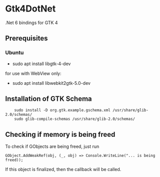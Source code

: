 # Gtk4DotNet
.Net 6 bindings for GTK 4

## Prerequisites

### Ubuntu
* sudo apt install libgtk-4-dev

for use with WebView only:
* sudo apt install libwebkit2gtk-5.0-dev

## Installation of GTK Schema
```
    sudo install -D org.gtk.example.gschema.xml /usr/share/glib-2.0/schemas/
    sudo glib-compile-schemas /usr/share/glib-2.0/schemas/
```     
## Checking if memory is being freed
To check if GObjects are being freed, just run
```
GObject.AddWeakRef(obj, (_, obj) => Console.WriteLine("... is being freed));
```
If this object is finalized, then the callback will be called.